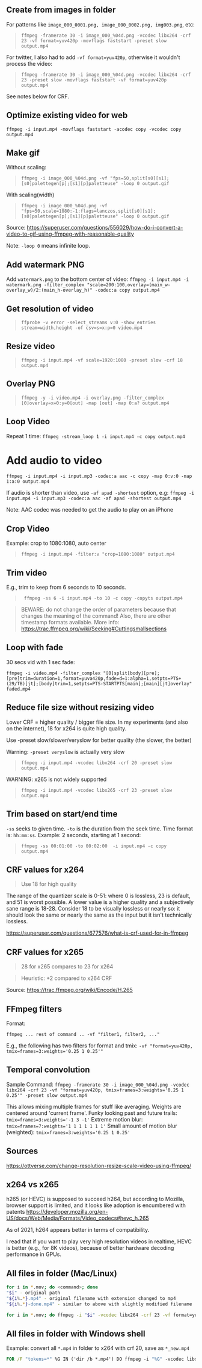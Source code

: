 ## Create from images in folder

For patterns like `image_000_0001.png, image_000_0002.png, img003.png`, etc:

> `ffmpeg -framerate 30 -i image_000_%04d.png -vcodec libx264 -crf 23 -vf format=yuv420p -movflags faststart -preset slow output.mp4`

For twitter, I also had to add `-vf format=yuv420p`, otherwise it wouldn't process the video:

> `ffmpeg -framerate 30 -i image_000_%04d.png -vcodec libx264 -crf 23 -preset slow -movflags faststart -vf format=yuv420p output.mp4`

See notes below for CRF.

## Optimize existing video for web
`ffmpeg -i input.mp4 -movflags faststart -acodec copy -vcodec copy output.mp4`

## Make gif
Without scaling:
> `ffmpeg -i image_000_%04d.png -vf "fps=50,split[s0][s1];[s0]palettegen[p];[s1][p]paletteuse" -loop 0 output.gif`

With scaling(width)
> `ffmpeg -i image_000_%04d.png -vf "fps=50,scale=1080:-1:flags=lanczos,split[s0][s1];[s0]palettegen[p];[s1][p]paletteuse" -loop 0 output.gif`

Source:
https://superuser.com/questions/556029/how-do-i-convert-a-video-to-gif-using-ffmpeg-with-reasonable-quality

Note: `-loop 0` means infinite loop.

## Add watermark PNG
Add `watermark.png` to the bottom center of video:
`ffmpeg -i input.mp4 -i watermark.png -filter_complex "scale=200:100,overlay=(main_w-overlay_w)/2:(main_h-overlay_h)" -codec:a copy output.mp4`


## Get resolution of video

> `ffprobe -v error -select_streams v:0 -show_entries stream=width,height -of csv=s=x:p=0 video.mp4`

## Resize video

> `ffmpeg -i input.mp4 -vf scale=1920:1080 -preset slow -crf 18 output.mp4`

## Overlay PNG
> `ffmpeg -y -i video.mp4 -i overlay.png -filter_complex [0]overlay=x=0:y=0[out] -map [out] -map 0:a? output.mp4`

## Loop Video
Repeat 1 time:
`ffmpeg -stream_loop 1 -i input.mp4 -c copy output.mp4`

# Add audio to video
`ffmpeg -i input.mp4 -i input.mp3 -codec:a aac -c copy -map 0:v:0 -map 1:a:0 output.mp4`

If audio is shorter than video, use `-af apad -shortest` option, e.g:
`ffmpeg -i input.mp4 -i input.mp3 -codec:a aac -af apad -shortest output.mp4`

Note: AAC codec was needed to get the audio to play on an iPhone

## Crop Video
Example: crop to 1080:1080, auto center
>  `ffmpeg -i input.mp4 -filter:v "crop=1080:1080" output.mp4`

## Trim video

E.g., trim to keep from 6 seconds to 10 seconds.

> ` ffmpeg -ss 6 -i input.mp4 -to 10 -c copy -copyts output.mp4`

> BEWARE: do not change the order of parameters because that changes the meaning of the command! Also, there are other timestamp formats available. More info:
> https://trac.ffmpeg.org/wiki/Seeking#Cuttingsmallsections

## Loop with fade
30 secs vid with 1 sec fade:
```
ffmpeg -i video.mp4 -filter_complex "[0]split[body][pre];[pre]trim=duration=1,format=yuva420p,fade=d=1:alpha=1,setpts=PTS+(29/TB)[jt];[body]trim=1,setpts=PTS-STARTPTS[main];[main][jt]overlay" faded.mp4
```

## Reduce file size without resizing video

Lower CRF = higher quality / bigger file size. In my experiments (and also on the internet), 18 for x264 is quite high quality.

Use -preset slow/slower/veryslow for better quality (the slower, the better)

Warning: `-preset veryslow` is actually very slow

> `ffmpeg -i input.mp4 -vcodec libx264 -crf 20 -preset slow output.mp4`

WARNING: x265 is not widely supported

> `ffmpeg -i input.mp4 -vcodec libx265 -crf 23 -preset slow output.mp4`

## Trim based on start/end time
`-ss` seeks to given time.
`-to` is the duration from the seek time.
Time format is: `hh:mm:ss`.
Example: 2 seconds, starting at 1 second:
> `ffmpeg -ss 00:01:00 -to 00:02:00  -i input.mp4 -c copy output.mp4`

## CRF values for x264

> Use 18 for high quality

The range of the quantizer scale is 0-51: where 0 is lossless, 23 is default, and 51 is worst possible. A lower value is a higher quality and a subjectively sane range is 18-28. Consider 18 to be visually lossless or nearly so: it should look the same or nearly the same as the input but it isn't technically lossless.

https://superuser.com/questions/677576/what-is-crf-used-for-in-ffmpeg

## CRF values for x265

> 28 for x265 compares to 23 for x264

> Heuristic: +2 compared to x264 CRF

Source:
https://trac.ffmpeg.org/wiki/Encode/H.265

## FFmpeg filters

Format:

```
ffmpeg ... rest of command .. -vf "filter1, filter2, ..."
```

E.g., the following has two filters for format and tmix:
`-vf "format=yuv420p, tmix=frames=3:weights='0.25 1 0.25'"`

## Temporal convolution
Sample Command:
`ffmpeg -framerate 30 -i image_000_%04d.png -vcodec libx264 -crf 23 -vf "format=yuv420p, tmix=frames=3:weights='0.25 1 0.25'" -preset slow output.mp4`

This allows mixing multiple frames for stuff like averaging.
Weights are centered around 'current frame'.
Funky looking past and future trails: `tmix=frames=3:weights='-1 3 -1'`
Extreme motion blur: `tmix=frames=7:weights='1 1 1 1 1 1 1'`
Small amount of motion blur (weighted): `tmix=frames=3:weights='0.25 1 0.25'`

## Sources

https://ottverse.com/change-resolution-resize-scale-video-using-ffmpeg/

## x264 vs x265

h265 (or HEVC) is supposed to succeed h264, but according to Mozilla, browser support is limited, and it looks like adoption is encumbered with patents
https://developer.mozilla.org/en-US/docs/Web/Media/Formats/Video_codecs#hevc_h.265

As of 2021, h264 appears better in terms of compatibility.

I read that if you want to play very high resolution videos in realtime, HEVC is better (e.g., for 8K videos), because of better hardware decoding performance in GPUs.

## All files in folder (Mac/Linux)
```bash
for i in *.mov; do <command>; done
"$i" - original path
"${i%.*}.mp4" - original filename with extension changed to mp4
"${i%.*}-done.mp4" - similar to above with slightly modified filename
```

```bash
for i in *.mov; do ffmpeg -i "$i" -vcodec libx264 -crf 23 -vf format=yuv420p -preset slow "${i%.*}.mp4"; done
```

## All files in folder with Windows shell
Example: convert all `*.mp4` in folder to x264 with crf 20, save as `*_new.mp4`

```bat
FOR /F "tokens=*" %G IN ('dir /b *.mp4') DO ffmpeg -i "%G" -vcodec libx264 -crf 20 -preset slow -vf format=yuv420p "%~nG_new.mp4"
```